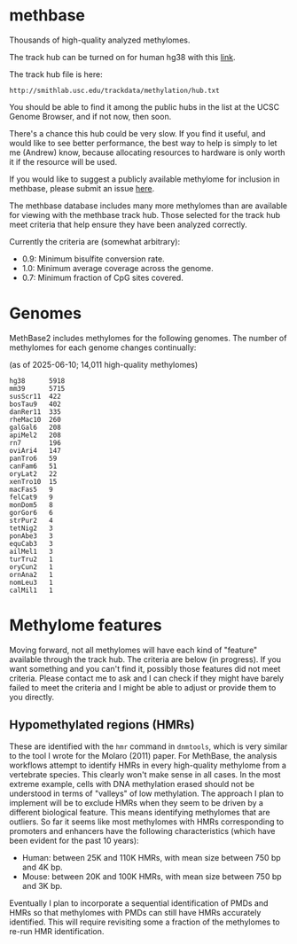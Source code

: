 # methbase
Thousands of high-quality analyzed methylomes.

The track hub can be turned on for human hg38 with this
[link](http://genome.ucsc.edu/cgi-bin/hgTracks?hubUrl=http://smithlab.usc.edu/trackdata/methylation/hub.txt&genome=hg38&position=lastDbPos).

The track hub file is here:
```text
http://smithlab.usc.edu/trackdata/methylation/hub.txt
```
You should be able to find it among the public hubs in the list at the UCSC
Genome Browser, and if not now, then soon.

There's a chance this hub could be very slow. If you find it useful, and
would like to see better performance, the best way to help is simply to let
me (Andrew) know, because allocating resources to hardware is only worth
it if the resource will be used.

If you would like to suggest a publicly available methylome for
inclusion in methbase, please submit an issue
[here](https://github.com/smithlabcode/methbase/issues).

The methbase database includes many more methylomes than are available
for viewing with the methbase track hub. Those selected for the track
hub meet criteria that help ensure they have been analyzed correctly.

Currently the criteria are (somewhat arbitrary):

- 0.9: Minimum bisulfite conversion rate.
- 1.0: Minimum average coverage across the genome.
- 0.7: Minimum fraction of CpG sites covered.

# Genomes

MethBase2 includes methylomes for the following genomes. The number of
methylomes for each genome changes continually:

(as of 2025-06-10; 14,011 high-quality methylomes)
```text
hg38      5918
mm39      5715
susScr11  422
bosTau9   402
danRer11  335
rheMac10  260
galGal6   208
apiMel2   208
rn7       196
oviAri4   147
panTro6   59
canFam6   51
oryLat2   22
xenTro10  15
macFas5   9
felCat9   9
monDom5   8
gorGor6   6
strPur2   4
tetNig2   3
ponAbe3   3
equCab3   3
ailMel1   3
turTru2   1
oryCun2   1
ornAna2   1
nomLeu3   1
calMil1   1
```

# Methylome features

Moving forward, not all methylomes will have each kind of "feature" available
through the track hub. The criteria are below (in progress). If you want something
and you can't find it, possibly those features did not meet criteria. Please contact
me to ask and I can check if they might have barely failed to meet the criteria
and I might be able to adjust or provide them to you directly.

## Hypomethylated regions (HMRs)

These are identified with the `hmr` command in `dnmtools`, which is
very similar to the tool I wrote for the Molaro (2011) paper. For
MethBase, the analysis workflows attempt to identify HMRs in every
high-quality methylome from a vertebrate species. This clearly won't
make sense in all cases. In the most extreme example, cells with DNA
methylation erased should not be understood in terms of "valleys" of
low methylation. The approach I plan to implement will be to exclude
HMRs when they seem to be driven by a different biological feature.
This means identifying methylomes that are outliers. So far it seems
like most methylomes with HMRs corresponding to promoters and
enhancers have the following characteristics (which have been evident
for the past 10 years):

- Human: between 25K and 110K HMRs, with mean size between 750 bp and 4K bp.
- Mouse: between 20K and 100K HMRs, with mean size between 750 bp and 3K bp.

Eventually I plan to incorporate a sequential identification of PMDs
and HMRs so that methylomes with PMDs can still have HMRs accurately
identified. This will require revisiting some a fraction of the
methylomes to re-run HMR identification.
